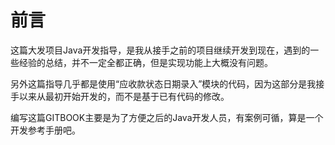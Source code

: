 # 前言

这篇大发项目Java开发指导，是我从接手之前的项目继续开发到现在，遇到的一些经验的总结，并不一定全都正确，但是实现功能上大概没有问题。

另外这篇指导几乎都是使用“应收款状态日期录入”模块的代码，因为这部分是我接手以来从最初开始开发的，而不是基于已有代码的修改。

编写这篇GITBOOK主要是为了方便之后的Java开发人员，有案例可循，算是一个开发参考手册吧。 




